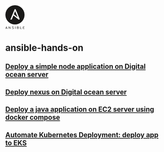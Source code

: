 <img width="60" src="images/ansible.svg"/>

# ansible-hands-on

## [Deploy a simple node application on Digital ocean server](https://github.com/hotiaDiallo/ansible-hands-on/tree/main/deploy-nodejs-app)

## [Deploy nexus on Digital ocean server](https://github.com/hotiaDiallo/ansible-hands-on/tree/main/deploy-nexus)

## [Deploy a java application on EC2 server using docker compose](https://github.com/hotiaDiallo/ansible-hands-on/tree/main/run-docker)

## [Automate Kubernetes Deployment: deploy app to EKS](https://github.com/hotiaDiallo/ansible-hands-on/tree/deploy-to-kubernates)

